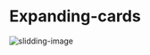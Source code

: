 # Expanding-cards
![slidding-image](https://user-images.githubusercontent.com/81011757/211130929-6cc6c804-3899-403e-99b0-36e644c22b99.PNG)
